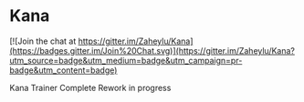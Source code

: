 Kana
====

[![Join the chat at https://gitter.im/Zaheylu/Kana](https://badges.gitter.im/Join%20Chat.svg)](https://gitter.im/Zaheylu/Kana?utm_source=badge&utm_medium=badge&utm_campaign=pr-badge&utm_content=badge)

Kana Trainer
Complete Rework in progress
